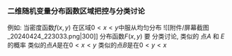 


### 二维随机变量分布函数区域把控与分类讨论
例如:
当密度函数$f(x,y)$ 在区域$0<x<y$中服从均匀分布
![[附件/屏幕截图_20240424_223033.png|300]]
分布函数$F(x,y)$ 要 分类讨论, 类似的 点$A$ 和 $E$ 的概率
类似的点$A$是在$0<x<y$
类似的点$B$是在$0<y<x$


